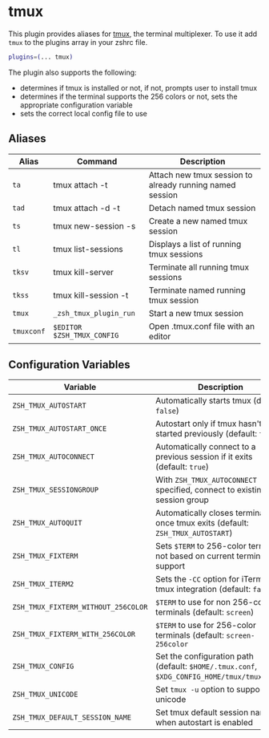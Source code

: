 # tmux

This plugin provides aliases for [tmux](https://tmux.github.io/), the terminal multiplexer.
To use it add `tmux` to the plugins array in your zshrc file.

```zsh
plugins=(... tmux)
```

The plugin also supports the following:

- determines if tmux is installed or not, if not, prompts user to install tmux
- determines if the terminal supports the 256 colors or not, sets the appropriate configuration variable
- sets the correct local config file to use

## Aliases

| Alias      | Command                    | Description                                              |
| ---------- | -------------------------- | -------------------------------------------------------- |
| `ta`       | tmux attach -t             | Attach new tmux session to already running named session |
| `tad`      | tmux attach -d -t          | Detach named tmux session                                |
| `ts`       | tmux new-session -s        | Create a new named tmux session                          |
| `tl`       | tmux list-sessions         | Displays a list of running tmux sessions                 |
| `tksv`     | tmux kill-server           | Terminate all running tmux sessions                      |
| `tkss`     | tmux kill-session -t       | Terminate named running tmux session                     |
| `tmux`     | `_zsh_tmux_plugin_run`     | Start a new tmux session                                 |
| `tmuxconf` | `$EDITOR $ZSH_TMUX_CONFIG` | Open .tmux.conf file with an editor                      |

## Configuration Variables

| Variable                            | Description                                                                                 |
| ----------------------------------- | ------------------------------------------------------------------------------------------- |
| `ZSH_TMUX_AUTOSTART`                | Automatically starts tmux (default: `false`)                                                |
| `ZSH_TMUX_AUTOSTART_ONCE`           | Autostart only if tmux hasn't been started previously (default: `true`)                     |
| `ZSH_TMUX_AUTOCONNECT`              | Automatically connect to a previous session if it exits (default: `true`)                   |
| `ZSH_TMUX_SESSIONGROUP`             | With `ZSH_TMUX_AUTOCONNECT` specified, connect to existing session group                    |
| `ZSH_TMUX_AUTOQUIT`                 | Automatically closes terminal once tmux exits (default: `ZSH_TMUX_AUTOSTART`)               |
| `ZSH_TMUX_FIXTERM`                  | Sets `$TERM` to 256-color term or not based on current terminal support                     |
| `ZSH_TMUX_ITERM2`                   | Sets the `-CC` option for iTerm2 tmux integration (default: `false`)                        |
| `ZSH_TMUX_FIXTERM_WITHOUT_256COLOR` | `$TERM` to use for non 256-color terminals (default: `screen`)                              |
| `ZSH_TMUX_FIXTERM_WITH_256COLOR`    | `$TERM` to use for 256-color terminals (default: `screen-256color`                          |
| `ZSH_TMUX_CONFIG`                   | Set the configuration path (default: `$HOME/.tmux.conf`, `$XDG_CONFIG_HOME/tmux/tmux.conf`) |
| `ZSH_TMUX_UNICODE`                  | Set `tmux -u` option to support unicode                                                     |
| `ZSH_TMUX_DEFAULT_SESSION_NAME`     | Set tmux default session name when autostart is enabled                                     |
